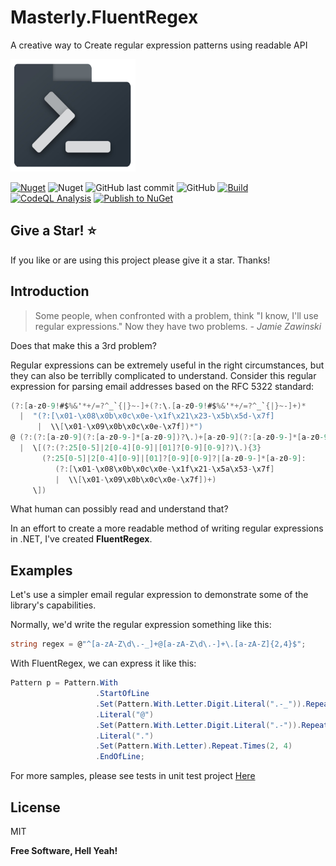 # Masterly.FluentRegex
A creative way to Create regular expression patterns using readable  API

<img src="https://raw.githubusercontent.com/a7mdfre7at/Masterly.FluentRegex/master/repo_image.png" width="200" height="180">

[![Nuget](https://img.shields.io/nuget/v/Masterly.FluentRegex?style=flat-square)](https://www.nuget.org/packages/Masterly.FluentRegex) ![Nuget](https://img.shields.io/nuget/dt/Masterly.FluentRegex?label=nuget%20downloads&style=flat-square) ![GitHub last commit](https://img.shields.io/github/last-commit/a7mdfre7at/Masterly.FluentRegex?style=flat-square) ![GitHub](https://img.shields.io/github/license/a7mdfre7at/Masterly.FluentRegex?style=flat-square) [![Build](https://github.com/a7mdfre7at/Masterly.FluentRegex/actions/workflows/build.yml/badge.svg)](https://github.com/a7mdfre7at/Masterly.FluentRegex/actions/workflows/build.yml) [![CodeQL Analysis](https://github.com/a7mdfre7at/Masterly.FluentRegex/actions/workflows/codeql-analysis.yml/badge.svg)](https://github.com/a7mdfre7at/Masterly.FluentRegex/actions/workflows/codeql-analysis.yml) [![Publish to NuGet](https://github.com/a7mdfre7at/Masterly.FluentRegex/actions/workflows/publish.yml/badge.svg)](https://github.com/a7mdfre7at/Masterly.FluentRegex/actions/workflows/publish.yml)

## Give a Star! :star:

If you like or are using this project please give it a star. Thanks!

## Introduction

> Some people, when confronted with a problem, think "I know, I'll use regular expressions." Now they have two problems. *- Jamie Zawinski*

Does that make this a 3rd problem?

Regular expressions can be extremely useful in the right circumstances, but they can also be terriblly complicated to understand. Consider this regular expression for parsing email addresses based on the RFC 5322 standard:

```c#
(?:[a-z0-9!#$%&'*+/=?^_`{|}~-]+(?:\.[a-z0-9!#$%&'*+/=?^_`{|}~-]+)*
  |  "(?:[\x01-\x08\x0b\x0c\x0e-\x1f\x21\x23-\x5b\x5d-\x7f]
      |  \\[\x01-\x09\x0b\x0c\x0e-\x7f])*")
@ (?:(?:[a-z0-9](?:[a-z0-9-]*[a-z0-9])?\.)+[a-z0-9](?:[a-z0-9-]*[a-z0-9])?
  |  \[(?:(?:25[0-5]|2[0-4][0-9]|[01]?[0-9][0-9]?)\.){3}
       (?:25[0-5]|2[0-4][0-9]|[01]?[0-9][0-9]?|[a-z0-9-]*[a-z0-9]:
          (?:[\x01-\x08\x0b\x0c\x0e-\x1f\x21-\x5a\x53-\x7f]
          |  \\[\x01-\x09\x0b\x0c\x0e-\x7f])+)
     \])
```

What human can possibly read and understand that? 

In an effort to create a more readable method of writing regular expressions in .NET, I've created **FluentRegex**.

## Examples

Let's use a simpler email regular expression to demonstrate some of the library's capabilities.

Normally, we'd write the regular expression something like this:
```c#
string regex = @"^[a-zA-Z\d\.-_]+@[a-zA-Z\d\.-]+\.[a-zA-Z]{2,4}$";
```

With FluentRegex, we can express it like this:
```c#
Pattern p = Pattern.With
                   .StartOfLine
                   .Set(Pattern.With.Letter.Digit.Literal(".-_")).Repeat.OneOrMore
                   .Literal("@")
                   .Set(Pattern.With.Letter.Digit.Literal(".-")).Repeat.OneOrMore
                   .Literal(".")
                   .Set(Pattern.With.Letter).Repeat.Times(2, 4)
                   .EndOfLine;
```

For more samples, please see tests in unit test project [Here](https://github.com/a7mdfre7at/Masterly.FluentRegex/tree/master/test/Masterly.FluentRegex.UnitTests "Here")                


## License

MIT

**Free Software, Hell Yeah!**
